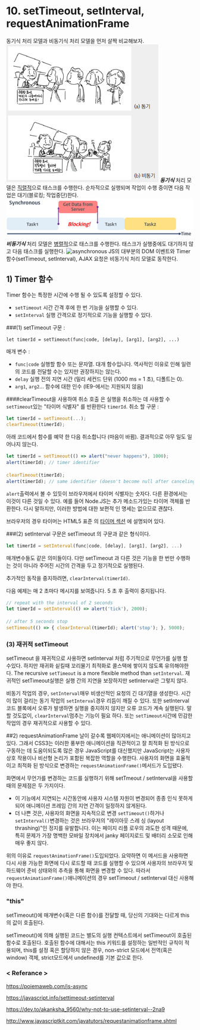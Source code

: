 # 10. setTimeout, setInterval, requestAnimationFrame
동기식 처리 모델과 비동기식 처리 모델을 먼저 살짝 비교해보자.
![img](<https://github.com/33-js-concepts-study/kamake-js33concept/blob/master/image/10-01.png>)
 ***동기식***  처리 모델은 <u>직렬적</u>으로 태스크를 수행한다. 순차적으로 실행되며 작업이 수행 중이면 다음 작업은 대기(블로킹; 작업중단)한다. 
![synchronous](<https://github.com/33-js-concepts-study/kamake-js33concept/blob/master/image/10-02.png>)
 ***비동기식*** 처리 모델은 <u>병렬적</u>으로 태스크를 수행한다. 태스크가 실행중에도 대기하지 않고 다음 태스크를 실행한다. 
![asynchronous](https://poiemaweb.com/img/asynchronous.png)
 JS의 대부분의 DOM 이벤트와 Timer 함수(setTimeout, setInterval), AJAX 요청은 비동기식 처리 모델로 동작한다.
 
## 1) Timer 함수
 Timer 함수는 특정한 시간에 수행 될 수 있도록 설정할 수 있다. 
- `setTimeout` 시간 간격 후에 한 번 기능을 실행할 수 있다.
- `setInterval` 실행 간격으로 정기적으로 기능을 실행할 수 있다.

###(1) setTimeout
구문 : 
```JS
let timerId = setTimeout(func|code, [delay], [arg1], [arg2], ...)
```

매개 변수 :
- `func|code`
   실행할 함수 또는 문자열. 대개 함수입니다. 역사적인 이유로 인해 일련의 코드를 전달할 수는 있지만 권장하지는 않는다.
- `delay`
  실행 전의 지연 시간 (밀리 세컨드 단위 (1000 ms = 1 초), 디폴트는 0).
- `arg1`, `arg2`...
  함수에 대한 인수 (IE9-에서는 지원되지 않음)

####clearTimeout을 사용하여 취소
호출 은 실행을 취소하는 데 사용할 수 `setTimeout`있는 "타이머 식별자" 를 반환한다 `timerId`.
취소 할 구문 :
```javascript
let timerId = setTimeout(...);
clearTimeout(timerId);
```
아래 코드에서 함수를 예약 한 다음 취소합니다 (마음이 바뀜). 결과적으로 아무 일도 일어나지 않는다.
```javascript
let timerId = setTimeout(() => alert("never happens"), 1000);
alert(timerId); // timer identifier

clearTimeout(timerId);
alert(timerId); // same identifier (doesn't become null after canceling)
```
`alert`출력에서 볼 수 있듯이 브라우저에서 타이머 식별자는 숫자다. 다른 환경에서는 이것이 다른 것일 수 있다. 예를 들어 Node.JS는 추가 메소드가있는 타이머 객체를 반환한다.
다시 말하지만, 이러한 방법에 대한 보편적 인 명세는 없으므로 괜찮다.

브라우저의 경우 타이머는 HTML5 표준 의 [타이머 섹션](https://www.w3.org/TR/html5/webappapis.html#timers) 에 설명되어 있다.

###(2) setInterval
구문은 setTimeout 의 구문과 같은 형식이다.
```js
let timerId = setInterval(func|code, [delay], [arg1], [arg2], ...)
```
 매개변수들도 같은 의미들이다. 다만 setTimeout 과 다른 것은 기능을 한 번만 수행하는 것이 아니라 주어진 시간의 간격을 두고 정기적으로 실행된다.

추가적인 동작을 중지하려면, `clearInterval(timerId)`.

다음 예제는 매 2 초마다 메시지를 보여줍니다. 5 초 후 출력이 중지됩니다.
```javascript
// repeat with the interval of 2 seconds
let timerId = setInterval(() => alert('tick'), 2000);

// after 5 seconds stop
setTimeout(() => { clearInterval(timerId); alert('stop'); }, 5000);
```

### (3) 재귀적 setTimeout
 setTimeout 을 재귀적으로 사용하면 setInterval 처럼 주기적으로 무언가를 실행 할 수있다.  하지만 재귀화 싵킬때 꼬리물기 최적화로 콜스택에 쌓이지 않도록 유의해야한다. The recursive `setTimeout` is a more flexible method than `setInterval`. 재귀적인  setTimeout실행은 실행 간의 지연을 보장하지만 setInterval은 그렇지 않다.

 비동기 작업의 경우, `setInterval`매우 비생산적인 요청의 긴 대기열을 생성한다. 시간이 많이 걸리는 동기 작업의 `setInterval`경우 리듬이 깨질 수 있다. 또한 setInterval 코드 블록에서 오류가 발생하면 실행을 중지하지 않지만 오류 코드가 계속 실행된다. 말할 것도없이, `clearInterval`멈추는 기능이 필요 하다. 또는 `setTimeout`시간에 민감한 작업의 경우 재귀적으로 사용할 수 있다.

##2) requestAnimationFrame
 날이 갈수록 웹페이지에서는 애니메이션이 많아지고 있다. 그래서 CSS3는 이러한 풍부한 애니메이션을 직관적이고 잘 최적화 된 방식으로 구동하는 데 도움이되도록 많은 경우 JavaScript를 대신했지만 JavaScript는 사용자 상호 작용이나 비선형 논리가 포함된 복잡한 역할을 수행한다. 사용자의 화면을 효율적이고 최적화 된 방식으로 변경하는 `requestAnimationFrame()`메서드가 도입됐다.  

화면에서 무언가를 변경하는 코드를 실행하기 위해 setTmeout / setInterval을 사용할 때의 문제점은 두 가지이다.

- 이 기능에서 지연되는 시간동안에 사용자 시스템 자원이 변경되어 종종 인식 못하게 되어 애니메이션 프레임 간의 지연 간격이 일정하지 않게된다.
- 더 나쁜 것은, 사용자의 화면을 지속적으로 변경 `setTimeout()`하거나 `setInterval()`변경하는 것은 브라우저의  "레이아웃 스레 싱 (layout thrashing)"인 정지를 유발합니다. 이는 페이지 리플 로우의 과도한 성격 때문에, 특히 문제가 가장 명백한 모바일 장치에서 janky 페이지로드 및 배터리 소모로 인해 매우 좋지 않다.

 위의 이유로 `requestAnimationFrame()`도입되었다. 요약하면 이 메서드을 사용하면 다시 사용 가능한 화면에 다시 로드할 때 코드를 실행할 수 있으며 사용자의 브라우저 및 하드웨어 준비 상태와의 추측을 통해 화면을 변경할 수 있다. 따라서 `requestAnimationFrame()`애니메이션의 경우 setTimeout / setInterval 대신 사용해야 한다.

### "this"
setTimeout()에 매개변수(혹은 다른 함수)를 전달할 때, 당신의 기대와는 다르게 this의 값이 호출된다.

setTimeout()에 의해 실행된 코드는 별도의 실행 컨텍스트에서 setTimeout이 호출된 함수로 호출된다. 호출된 함수에 대해서는 this 키워드를 설정하는 일반적인 규칙이 적용되며, this를 설정 혹은 할당하지 않은 경우, non-strict 모드에서 전역(혹은 window) 객체, strict모드에서 undefined를 기본 값으로 한다.

### < Referance >
<https://poiemaweb.com/js-async>

<https://javascript.info/settimeout-setinterval>

<https://dev.to/akanksha_9560/why-not-to-use-setinterval--2na9>

<http://www.javascriptkit.com/javatutors/requestanimationframe.shtml>